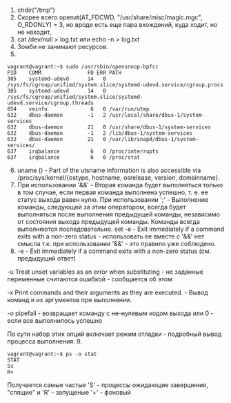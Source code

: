 1. chdir("/tmp")  
2. Скорее всего openat(AT_FDCWD, "/usr/share/misc/magic.mgc", O_RDONLY) = 3, но вроде есть еще пара вхождений, куда ходит, но не находит,
3. cat /dev/null > log.txt или echo -n > log.txt
4. Зомби не занимают ресурсов.
5.
```
vagrant@vagrant:~$ sudo /usr/sbin/opensnoop-bpfcc 
PID    COMM               FD ERR PATH
385    systemd-udevd      14   0 /sys/fs/cgroup/unified/system.slice/systemd-udevd.service/cgroup.procs
385    systemd-udevd      14   0 /sys/fs/cgroup/unified/system.slice/systemd-udevd.service/cgroup.threads
854    vminfo              6   0 /var/run/utmp
632    dbus-daemon        -1   2 /usr/local/share/dbus-1/system-services
632    dbus-daemon        21   0 /usr/share/dbus-1/system-services
632    dbus-daemon        -1   2 /lib/dbus-1/system-services
632    dbus-daemon        21   0 /var/lib/snapd/dbus-1/system-services/
637    irqbalance          6   0 /proc/interrupts
637    irqbalance          6   0 /proc/stat
```
6. uname () -  Part of the utsname information is also accessible via /proc/sys/kernel/{ostype, hostname, osrelease, version, domainname}.
7. При использовании '&&' - Вторая команда будет выполняться только в том случае, если первая команда выполнена успешно, т. е. ее статус выхода равен нулю.
При использовании ';' - Выполнение команды, следующей за этим оператором, всегда будет выполняться после выполнения предыдущей команды, независимо от состояния выхода предыдущей команды. Команды всегда выполняются последовательно. 
set -e - Exit immediately if a command exits with a non-zero status - использовать ее вместе с '&&' нет смысла т.к. при использовании '&&' - это правило уже соблюдено.
8. -e - Exit immediately if a command exits with a non-zero status (см. предыдущий ответ)
 
-u  Treat unset variables as an error when substituting - не заданные переменные считаются ошибкой - сообщается об этом

   -x  Print commands and their arguments as they are executed. - Вывод команд и их аргументов при выполнении.

   -o pipefail - возвращает команду с не-нулевым кодом выхода или 0 - если все выполнилось успешно

   По сути набор этих опций включает режим отладки - подробный вывод процесса выполнения.
9.
```
vagrant@vagrant:~$ ps -o stat
STAT
Ss
R+
```
Получается самые частые 'S' - процессы ожидающие завершения, "спящие" и 'R' - запущеные
'+' - фоновый
